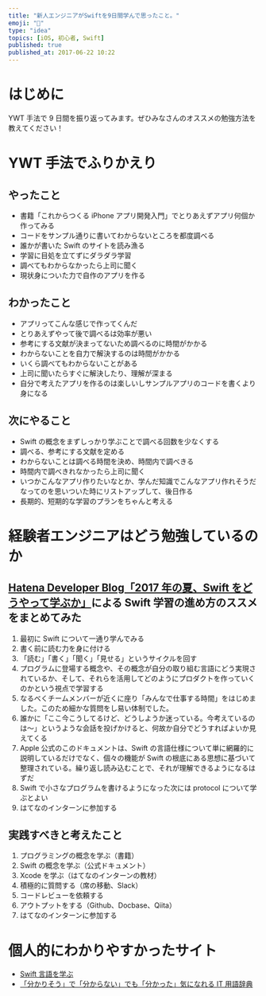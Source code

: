 ```yaml
---
title: "新人エンジニアがSwiftを9日間学んで思ったこと。"
emoji: "💨"
type: "idea"
topics: [iOS, 初心者, Swift]
published: true
published_at: 2017-06-22 10:22
---
```


# はじめに

YWT 手法で 9 日間を振り返ってみます。ぜひみなさんのオススメの勉強方法を教えてください！

# YWT 手法でふりかえり

## やったこと

- 書籍「これからつくる iPhone アプリ開発入門」でとりあえずアプリ何個か作ってみる
- コードをサンプル通りに書いてわからないところを都度調べる
- 誰かが書いた Swift のサイトを読み漁る
- 学習に目処を立てずにダラダラ学習
- 調べてもわからなかったら上司に聞く
- 現状身についた力で自作のアプリを作る

## わかったこと

- アプリってこんな感じで作ってくんだ
- とりあえずやって後で調べるは効率が悪い
- 参考にする文献が決まってないため調べるのに時間がかかる
- わからないことを自力で解決するのは時間がかかる
- いくら調べてもわからないことがある
- 上司に聞いたらすぐに解決したり、理解が深まる
- 自分で考えたアプリを作るのは楽しいしサンプルアプリのコードを書くより身になる

## 次にやること

- Swift の概念をまずしっかり学ぶことで調べる回数を少なくする
- 調べる、参考にする文献を定める
- わからないことは調べる時間を決め、時間内で調べきる
- 時間内で調べきれなかったら上司に聞く
- いつかこんなアプリ作りたいなとか、学んだ知識でこんなアプリ作れそうだなってのを思いついた時にリストアップして、後日作る
- 長期的、短期的な学習のプランをちゃんと考える

# 経験者エンジニアはどう勉強しているのか

## [Hatena Developer Blog「2017 年の夏、Swift をどうやって学ぶか」](http://developer.hatenastaff.com/entry/how-to-learn-swift-2017)による Swift 学習の進め方のススメをまとめてみた

1. 最初に Swift について一通り学んでみる
1. 書く前に読む力を身に付ける
1. 「読む」「書く」「聞く」「見せる」というサイクルを回す
1. プログラムに登場する概念や、その概念が自分の取り組む言語にどう実現されているか、そして、それらを活用してどのようにプロダクトを作っていくのかという視点で学習する
1. なるべくチームメンバーが近くに座り「みんなで仕事する時間」をはじめました。このため細かな質問をし易い体制でした。
1. 誰かに「ここ今こうしてるけど、どうしようか迷っている。今考えているのは〜」というような会話を投げかけると、何故か自分でどうすればよいか見えてくる
1. Apple 公式のこのドキュメントは、Swift の言語仕様について単に網羅的に説明しているだけでなく、個々の機能が Swift の根底にある思想に基づいて整理されている。繰り返し読み込むことで、それが理解できるようになるはずだ
1. Swift で小さなプログラムを書けるようになった次には protocol について学ぶとよい
1. はてなのインターンに参加する

## 実践すべきと考えたこと

1. プログラミングの概念を学ぶ（書籍）
1. Swift の概念を学ぶ（公式ドキュメント）
1. Xcode を学ぶ（はてなのインターンの教材）
1. 積極的に質問する（席の移動、Slack）
1. コードレビューを依頼する
1. アウトプットをする（Github、Docbase、Qiita）
1. はてなのインターンに参加する

# 個人的にわかりやすかったサイト

- [Swift 言語を学ぶ](http://tea-leaves.jp/swift/)
- [「分かりそう」で「分からない」でも「分かった」気になれる IT 用語辞典](http://wa3.i-3-i.info/index.html)
